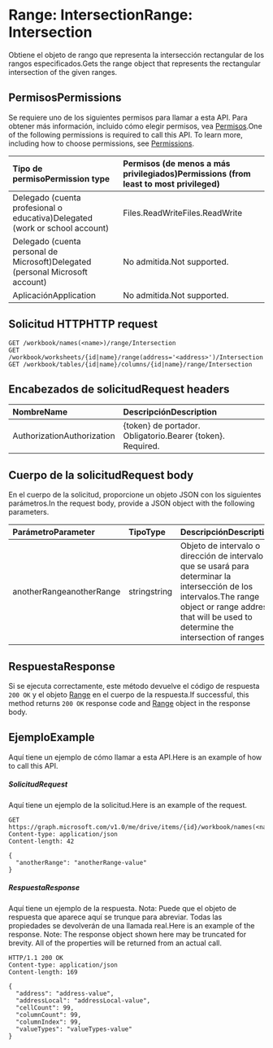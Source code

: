 # <a name="range-intersection"></a><span data-ttu-id="7d2f4-101">Range: Intersection</span><span class="sxs-lookup"><span data-stu-id="7d2f4-101">Range: Intersection</span></span>

<span data-ttu-id="7d2f4-102">Obtiene el objeto de rango que representa la intersección rectangular de los rangos especificados.</span><span class="sxs-lookup"><span data-stu-id="7d2f4-102">Gets the range object that represents the rectangular intersection of the given ranges.</span></span>
## <a name="permissions"></a><span data-ttu-id="7d2f4-103">Permisos</span><span class="sxs-lookup"><span data-stu-id="7d2f4-103">Permissions</span></span>
<span data-ttu-id="7d2f4-p101">Se requiere uno de los siguientes permisos para llamar a esta API. Para obtener más información, incluido cómo elegir permisos, vea [Permisos](../../../concepts/permissions_reference.md).</span><span class="sxs-lookup"><span data-stu-id="7d2f4-p101">One of the following permissions is required to call this API. To learn more, including how to choose permissions, see [Permissions](../../../concepts/permissions_reference.md).</span></span>

|<span data-ttu-id="7d2f4-106">Tipo de permiso</span><span class="sxs-lookup"><span data-stu-id="7d2f4-106">Permission type</span></span>      | <span data-ttu-id="7d2f4-107">Permisos (de menos a más privilegiados)</span><span class="sxs-lookup"><span data-stu-id="7d2f4-107">Permissions (from least to most privileged)</span></span>              |
|:--------------------|:---------------------------------------------------------|
|<span data-ttu-id="7d2f4-108">Delegado (cuenta profesional o educativa)</span><span class="sxs-lookup"><span data-stu-id="7d2f4-108">Delegated (work or school account)</span></span> | <span data-ttu-id="7d2f4-109">Files.ReadWrite</span><span class="sxs-lookup"><span data-stu-id="7d2f4-109">Files.ReadWrite</span></span>    |
|<span data-ttu-id="7d2f4-110">Delegado (cuenta personal de Microsoft)</span><span class="sxs-lookup"><span data-stu-id="7d2f4-110">Delegated (personal Microsoft account)</span></span> | <span data-ttu-id="7d2f4-111">No admitida.</span><span class="sxs-lookup"><span data-stu-id="7d2f4-111">Not supported.</span></span>    |
|<span data-ttu-id="7d2f4-112">Aplicación</span><span class="sxs-lookup"><span data-stu-id="7d2f4-112">Application</span></span> | <span data-ttu-id="7d2f4-113">No admitida.</span><span class="sxs-lookup"><span data-stu-id="7d2f4-113">Not supported.</span></span> |

## <a name="http-request"></a><span data-ttu-id="7d2f4-114">Solicitud HTTP</span><span class="sxs-lookup"><span data-stu-id="7d2f4-114">HTTP request</span></span>
<!-- { "blockType": "ignored" } -->
```http
GET /workbook/names(<name>)/range/Intersection
GET /workbook/worksheets/{id|name}/range(address='<address>')/Intersection
GET /workbook/tables/{id|name}/columns/{id|name}/range/Intersection

```
## <a name="request-headers"></a><span data-ttu-id="7d2f4-115">Encabezados de solicitud</span><span class="sxs-lookup"><span data-stu-id="7d2f4-115">Request headers</span></span>
| <span data-ttu-id="7d2f4-116">Nombre</span><span class="sxs-lookup"><span data-stu-id="7d2f4-116">Name</span></span>       | <span data-ttu-id="7d2f4-117">Descripción</span><span class="sxs-lookup"><span data-stu-id="7d2f4-117">Description</span></span>|
|:---------------|:----------|
| <span data-ttu-id="7d2f4-118">Authorization</span><span class="sxs-lookup"><span data-stu-id="7d2f4-118">Authorization</span></span>  | <span data-ttu-id="7d2f4-p102">{token} de portador. Obligatorio.</span><span class="sxs-lookup"><span data-stu-id="7d2f4-p102">Bearer {token}. Required.</span></span> |

## <a name="request-body"></a><span data-ttu-id="7d2f4-121">Cuerpo de la solicitud</span><span class="sxs-lookup"><span data-stu-id="7d2f4-121">Request body</span></span>
<span data-ttu-id="7d2f4-122">En el cuerpo de la solicitud, proporcione un objeto JSON con los siguientes parámetros.</span><span class="sxs-lookup"><span data-stu-id="7d2f4-122">In the request body, provide a JSON object with the following parameters.</span></span>

| <span data-ttu-id="7d2f4-123">Parámetro</span><span class="sxs-lookup"><span data-stu-id="7d2f4-123">Parameter</span></span>    | <span data-ttu-id="7d2f4-124">Tipo</span><span class="sxs-lookup"><span data-stu-id="7d2f4-124">Type</span></span>   |<span data-ttu-id="7d2f4-125">Descripción</span><span class="sxs-lookup"><span data-stu-id="7d2f4-125">Description</span></span>|
|:---------------|:--------|:----------|
|<span data-ttu-id="7d2f4-126">anotherRange</span><span class="sxs-lookup"><span data-stu-id="7d2f4-126">anotherRange</span></span>|<span data-ttu-id="7d2f4-127">string</span><span class="sxs-lookup"><span data-stu-id="7d2f4-127">string</span></span>|<span data-ttu-id="7d2f4-128">Objeto de intervalo o dirección de intervalo que se usará para determinar la intersección de los intervalos.</span><span class="sxs-lookup"><span data-stu-id="7d2f4-128">The range object or range address that will be used to determine the intersection of ranges.</span></span>|

## <a name="response"></a><span data-ttu-id="7d2f4-129">Respuesta</span><span class="sxs-lookup"><span data-stu-id="7d2f4-129">Response</span></span>

<span data-ttu-id="7d2f4-130">Si se ejecuta correctamente, este método devuelve el código de respuesta `200 OK` y el objeto [Range](../resources/range.md) en el cuerpo de la respuesta.</span><span class="sxs-lookup"><span data-stu-id="7d2f4-130">If successful, this method returns `200 OK` response code and [Range](../resources/range.md) object in the response body.</span></span>

## <a name="example"></a><span data-ttu-id="7d2f4-131">Ejemplo</span><span class="sxs-lookup"><span data-stu-id="7d2f4-131">Example</span></span>
<span data-ttu-id="7d2f4-132">Aquí tiene un ejemplo de cómo llamar a esta API.</span><span class="sxs-lookup"><span data-stu-id="7d2f4-132">Here is an example of how to call this API.</span></span>
##### <a name="request"></a><span data-ttu-id="7d2f4-133">Solicitud</span><span class="sxs-lookup"><span data-stu-id="7d2f4-133">Request</span></span>
<span data-ttu-id="7d2f4-134">Aquí tiene un ejemplo de la solicitud.</span><span class="sxs-lookup"><span data-stu-id="7d2f4-134">Here is an example of the request.</span></span>
<!-- {
  "blockType": "request",
  "name": "range_intersection"
}-->
```http
GET https://graph.microsoft.com/v1.0/me/drive/items/{id}/workbook/names(<name>)/range/Intersection
Content-type: application/json
Content-length: 42

{
  "anotherRange": "anotherRange-value"
}
```

##### <a name="response"></a><span data-ttu-id="7d2f4-135">Respuesta</span><span class="sxs-lookup"><span data-stu-id="7d2f4-135">Response</span></span>
<span data-ttu-id="7d2f4-p103">Aquí tiene un ejemplo de la respuesta. Nota: Puede que el objeto de respuesta que aparece aquí se trunque para abreviar. Todas las propiedades se devolverán de una llamada real.</span><span class="sxs-lookup"><span data-stu-id="7d2f4-p103">Here is an example of the response. Note: The response object shown here may be truncated for brevity. All of the properties will be returned from an actual call.</span></span>
<!-- {
  "blockType": "response",
  "truncated": true,
  "@odata.type": "microsoft.graph.range"
} -->
```http
HTTP/1.1 200 OK
Content-type: application/json
Content-length: 169

{
  "address": "address-value",
  "addressLocal": "addressLocal-value",
  "cellCount": 99,
  "columnCount": 99,
  "columnIndex": 99,
  "valueTypes": "valueTypes-value"
}
```

<!-- uuid: 8fcb5dbc-d5aa-4681-8e31-b001d5168d79
2015-10-25 14:57:30 UTC -->
<!-- {
  "type": "#page.annotation",
  "description": "Range: Intersection",
  "keywords": "",
  "section": "documentation",
  "tocPath": ""
}-->